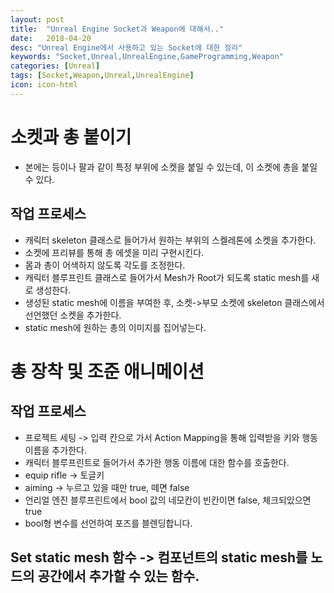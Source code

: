 ```yaml
---
layout: post
title:  "Unreal Engine Socket과 Weapon에 대해서.."
date:   2018-04-20
desc: "Unreal Engine에서 사용하고 있는 Socket에 대한 정리"
keywords: "Socket,Unreal,UnrealEngine,GameProgramming,Weapon"
categories: [Unreal]
tags: [Socket,Weapon,Unreal,UnrealEngine]
icon: icon-html
---
```


# 소켓과 총 붙이기
 - 본에는 등이나 팔과 같이 특정 부위에 소켓을 붙일 수 있는데, 이 소켓에 총을 붙일 수 있다.

## 작업 프로세스
 - 캐릭터 skeleton 클래스로 들어가서 원하는 부위의 스켈레톤에 소켓을 추가한다.
 - 소켓에 프리뷰를 통해 총 에셋을 미리 구현시킨다.
 - 몸과 총이 어색하지 않도록 각도를 조정한다.
 - 캐릭터 블루프린트 클래스로 들어가서 Mesh가 Root가 되도록 static mesh를 새로 생성한다.
 - 생성된 static mesh에 이름을 부여한 후, 소켓->부모 소켓에 skeleton 클래스에서 선언했던 소켓을 추가한다.
 - static mesh에 원하는 총의 이미지를 집어넣는다.


# 총 장착 및 조준 애니메이션

## 작업 프로세스
 - 프로젝트 세팅 -> 입력 칸으로 가서 Action Mapping을 통해 입력받을 키와 행동 이름을 추가한다.
 - 캐릭터 블루프린트로 들어가서 추가한 행동 이름에 대한 함수를 호출한다.
 - equip rifle -> 토글키
 - aiming -> 누르고 있을 때만 true, 떼면 false
 - 언리얼 엔진 블루프린트에서 bool 값의 네모칸이 빈칸이면 false, 체크되있으면 true
 - bool형 변수를 선언하여 포즈를 블렌딩합니다.
## Set static mesh 함수 -> 컴포넌트의 static mesh를 노드의 공간에서 추가할 수 있는 함수.
